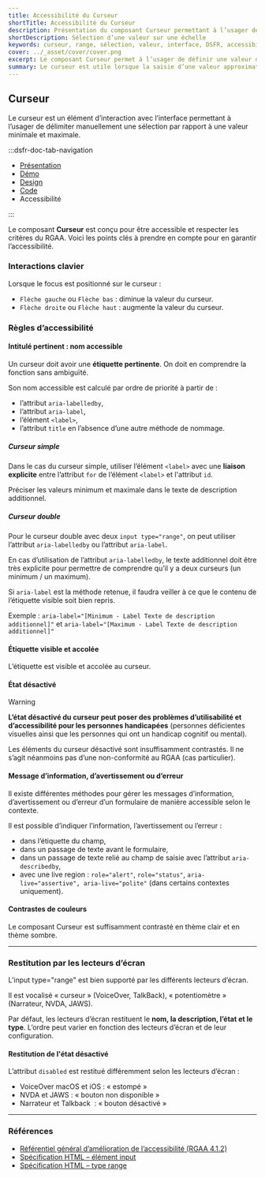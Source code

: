 ```yaml
---
title: Accessibilité du Curseur
shortTitle: Accessibilité du Curseur
description: Présentation du composant Curseur permettant à l’usager de sélectionner une valeur entre un minimum et un maximum de manière intuitive.
shortDescription: Sélection d’une valeur sur une échelle
keywords: curseur, range, sélection, valeur, interface, DSFR, accessibilité, filtre, composant
cover: ../_asset/cover/cover.png
excerpt: Le composant Curseur permet à l’usager de définir une valeur dans une plage donnée, souvent utilisée pour ajuster un paramètre de façon dynamique et visuelle.
summary: Le curseur est utile lorsque la saisie d’une valeur approximative est suffisante, comme pour filtrer des contenus ou ajuster des préférences. Il propose différentes variantes - simple, double ou cranté, avec ou sans affichage des bornes. Non personnalisable, il est conçu pour un usage fluide et accessible, avec retour visuel en temps réel sur les valeurs sélectionnées.
---
```


## Curseur

Le curseur est un élément d’interaction avec l’interface permettant à l’usager de délimiter manuellement une sélection par rapport à une valeur minimale et maximale.

:::dsfr-doc-tab-navigation

- [Présentation](../index.md)
- [Démo](../demo/index.md)
- [Design](../design/index.md)
- [Code](../code/index.md)
- Accessibilité

:::

Le composant **Curseur** est conçu pour être accessible et respecter les critères du RGAA. Voici les points clés à prendre en compte pour en garantir l’accessibilité.

### Interactions clavier

Lorsque le focus est positionné sur le curseur&nbsp;:

- `Flèche gauche` ou `Flèche bas` : diminue la valeur du curseur.
- `Flèche droite` ou `Flèche haut` : augmente la valeur du curseur.

### Règles d’accessibilité

#### Intitulé pertinent : nom accessible

Un curseur doit avoir une **étiquette pertinente**. On doit en comprendre la fonction sans ambiguïté.

Son nom accessible est calculé par ordre de priorité à partir de&nbsp;:

- l’attribut `aria-labelledby`,
- l’attribut `aria-label`,
- l’élément `<label>`,
- l’attribut `title` en l’absence d’une autre méthode de nommage.

##### Curseur simple
Dans le cas du curseur simple, utiliser l’élément `<label>` avec une **liaison explicite** entre l’attribut `for` de l’élément `<label>` et l'attribut `id`.

Préciser les valeurs minimum et maximale dans le texte de description additionnel.

##### Curseur double

Pour le curseur double avec deux `input type="range"`, on peut utiliser l’attribut `aria-labelledby` ou l’attribut `aria-label`.

En cas d’utilisation de l’attribut `aria-labelledby`, le texte additionnel doit être très explicite pour permettre de comprendre qu’il y a deux curseurs (un minimum / un maximum).

Si `aria-label` est la méthode retenue, il faudra veiller à ce que le contenu de l’étiquette visible soit bien repris.

Exemple&nbsp;: `aria-label="[Minimum - Label Texte de description additionnel]"` et `aria-label="[Maximum - Label Texte de description additionnel]"`

#### Étiquette visible et accolée

L’étiquette est visible et accolée au curseur.

#### État désactivé

> [!WARNING]
> **L’état désactivé du curseur peut poser des problèmes d’utilisabilité et d’accessibilité pour les personnes handicapées** (personnes déficientes visuelles ainsi que les personnes qui ont un handicap cognitif ou mental).

Les éléments du curseur désactivé sont insuffisamment contrastés. Il ne s’agit néanmoins pas d’une non-conformité au RGAA (cas particulier).

#### Message d’information, d’avertissement ou d’erreur

Il existe différentes méthodes pour gérer les messages d’information, d’avertissement ou d’erreur d’un formulaire de manière accessible selon le contexte.

Il est possible d’indiquer l’information, l’avertissement ou l’erreur&nbsp;:
- dans l’étiquette du champ,
- dans un passage de texte avant le formulaire,
- dans un passage de texte relié au champ de saisie avec l’attribut `aria-describedby`,
- avec une <span lang="en">live region</span>&nbsp;: `role="alert"`, `role="status"`, `aria-live="assertive", aria-live="polite"` (dans certains contextes uniquement).

#### Contrastes de couleurs

Le composant Curseur est suffisamment contrasté en thème clair et en thème sombre.

---

### Restitution par les lecteurs d’écran

L’input type="range" est bien supporté par les différents lecteurs d’écran.

Il est vocalisé «&nbsp;curseur&nbsp;» (VoiceOver, TalkBack), «&nbsp;potentiomètre&nbsp;» (Narrateur, NVDA, JAWS).

Par défaut, les lecteurs d’écran restituent le **nom, la description, l’état et le type**. L’ordre peut varier en fonction des lecteurs d’écran et de leur configuration.

#### Restitution de l'état désactivé

L’attribut `disabled` est restitué différemment selon les lecteurs d’écran&nbsp;:

- VoiceOver macOS et iOS&nbsp;: «&nbsp;estompé&nbsp;»
- NVDA et JAWS&nbsp;: «&nbsp;bouton non disponible&nbsp;»
- Narrateur et Talkback &nbsp;: «&nbsp;bouton désactivé&nbsp;»

---

### Références

- [Référentiel général d’amélioration de l’accessibilité (RGAA 4.1.2)](https://accessibilite.numerique.gouv.fr/methode/criteres-et-tests/)
- [Spécification HTML – élément input](https://html.spec.whatwg.org/#the-input-element)
- [Spécification HTML – type range](https://html.spec.whatwg.org/#range-state-(type=range))
